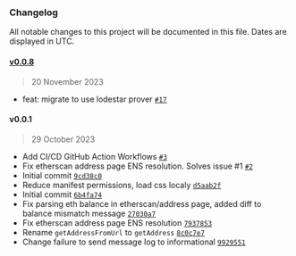 ### Changelog

All notable changes to this project will be documented in this file. Dates are displayed in UTC.

#### [v0.0.8](https://github.com/fireblocks-labs/trustless-blockchain-data-verifier/compare/v0.0.1...v0.0.8)

> 20 November 2023

- feat: migrate to use lodestar prover [`#17`](https://github.com/fireblocks-labs/trustless-blockchain-data-verifier/pull/17)

#### v0.0.1

> 29 October 2023

- Add CI/CD GitHub Action Workflows [`#3`](https://github.com/fireblocks-labs/trustless-blockchain-data-verifier/pull/3)
- Fix etherscan address page ENS resolution. Solves issue #1 [`#2`](https://github.com/fireblocks-labs/trustless-blockchain-data-verifier/pull/2)
- Initial commit [`9cd38c0`](https://github.com/fireblocks-labs/trustless-blockchain-data-verifier/commit/9cd38c0f24006a078e126f7fda4ff77e7f45642f)
- Reduce manifest permissions, load css localy [`d5aab2f`](https://github.com/fireblocks-labs/trustless-blockchain-data-verifier/commit/d5aab2fa9d08dedc36dfb4fd777469bede106bfa)
- Initial commit [`6b4fa74`](https://github.com/fireblocks-labs/trustless-blockchain-data-verifier/commit/6b4fa74edf91113e81740de929c349f5c428d0b6)
- Fix parsing eth balance in etherscan/address page, added diff to balance mismatch message [`27030a7`](https://github.com/fireblocks-labs/trustless-blockchain-data-verifier/commit/27030a7e20e52d67a434f76210f29d0456b7ad24)
- Fix etherscan address page ENS resolution [`7937853`](https://github.com/fireblocks-labs/trustless-blockchain-data-verifier/commit/7937853a93881410d5ee66d14c363644df282f9e)
- Rename `getAddressFromUrl` to `getAddress` [`8c0c7e7`](https://github.com/fireblocks-labs/trustless-blockchain-data-verifier/commit/8c0c7e7fb6713b09c5af2f519798b1cfa668ad7e)
- Change failure to send message log to informational [`9929551`](https://github.com/fireblocks-labs/trustless-blockchain-data-verifier/commit/99295519a82c951cb21adc447199fffca65cf02b)
